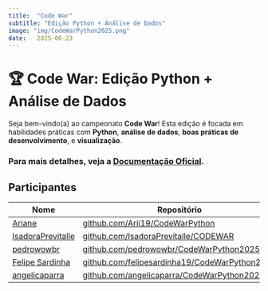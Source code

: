```yaml
---
title:  "Code War"
subtitle: "Edição Python + Análise de Dados"
image: "img/CodeWarPython2025.png"
date:   2025-06-23
---
```


# 🏆 Code War: Edição Python + Análise de Dados

Seja bem-vindo(a) ao campeonato **Code War**! Esta edição é focada em habilidades práticas com **Python**, **análise de dados**, **boas práticas de desenvolvimento**, e **visualização**.

### Para mais detalhes, veja a [Documentação Oficial](https://patrickcaloriocarvalho.github.io/CodeWarPython2025/).

## Participantes

| Nome              | Repositório                                                                 | Pontuação |
|-------------------|------------------------------------------------------------------------------|----------------|
| [Ariane](https://github.com/Arii19) | [github.com/Arii19/CodeWarPython](https://github.com/Arii19/CodeWarPython) | _/5 |
| [IsadoraPrevitalle](https://github.com/IsadoraPrevitalle) | [github.com/IsadoraPrevitalle/CODEWAR](https://github.com/IsadoraPrevitalle/CODEWAR) | _/5 |
| [pedrowowbr](https://github.com/pedrowowbr) | [github.com/pedrowowbr/CodeWarPython2025](https://github.com/pedrowowbr/CodeWarPython2025) | _/5 |
| [Felipe Sardinha](https://github.com/felipesardinha19) | [github.com/felipesardinha19/CodeWarPython2025](https://github.com/felipesardinha19/CodeWarPython2025) | _/5 |
| [angelicaparra](https://github.com/angelicaparra) | [github.com/angelicaparra/CodeWarPython2025](https://github.com/angelicaparra/CodeWarPython2025) | _/5 |



